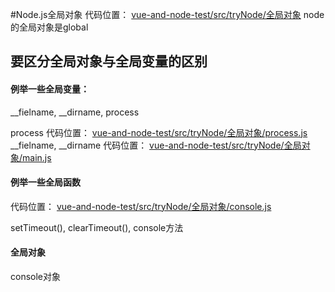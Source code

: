 #Node.js全局对象
代码位置： [vue-and-node-test/src/tryNode/全局对象](../tryNode/全局对象)
node的全局对象是global

## 要区分全局对象与全局变量的区别

#### 例举一些全局变量：
__fielname, __dirname, process 


 process 代码位置： [vue-and-node-test/src/tryNode/全局对象/process.js](../tryNode/全局对象/process.js)
 __fielname, __dirname 代码位置： [vue-and-node-test/src/tryNode/全局对象/main.js](../tryNode/全局对象/main.js)

#### 例举一些全局函数
 代码位置： [vue-and-node-test/src/tryNode/全局对象/console.js](../tryNode/全局对象/console.js)

setTimeout(), clearTimeout(), console方法

#### 全局对象
console对象
